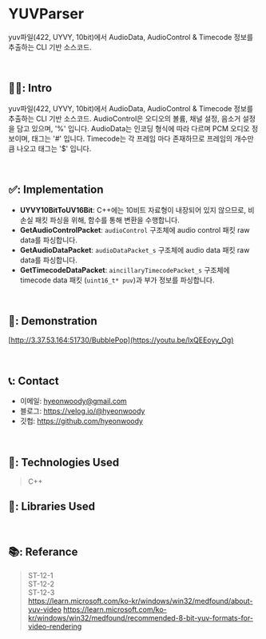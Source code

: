 # YUVParser
yuv파일(422, UYVY, 10bit)에서 AudioData, AudioControl & Timecode 정보를 추출하는 CLI 기반 소스코드.

</br>

## 🧑‍💻: Intro
yuv파일(422, UYVY, 10bit)에서 AudioData, AudioControl & Timecode 정보를 추출하는 CLI 기반 소스코드.
AudioControl은 오디오의 볼륨, 채널 설정, 음소거 설정을 담고 있으며, '%' 입니다.
AudioData는 인코딩 형식에 따라 다르며 PCM 오디오 정보이며, 태그는 '#' 입니다.
Timecode는 각 프레임 마다 존재하므로 프레임의 개수만큼 나오고 태그는 '$' 입니다.
>
</br>

## ✅: Implementation 
- **UYVY10BitToUV16Bit**: C++에는 10비트 자료형이 내장되어 있지 않으므로, 비손실 패킷 파싱을 위해, 함수를 통해 변환을 수행합니다.
- **GetAudioControlPacket**: `audioControl` 구조체에 audio control 패킷 raw data를 파싱합니다.
- **GetAudioDataPacket**: `audioDataPacket_s` 구조체에 audio data 패킷 raw data를 파싱합니다.
- **GetTimecodeDataPacket**: `aincillaryTimecodePacket_s` 구조체에 timecode data 패킷 (`uint16_t* puv`)과 부가 정보를 파싱합니다.
</br>

## 🎥: Demonstration
[http://3.37.53.164:51730/BubblePop](https://youtu.be/lxQEEoyy_Og)

</br>

## 📞: Contact
- 이메일: hyeonwoody@gmail.com
- 블로그: https://velog.io/@hyeonwoody
- 깃헙: https://github.com/hyeonwoody

</br>

## 🧱: Technologies Used
>C++

## 📖: Libraries Used

</br>

## 📚: Referance
>ST-12-1</br>
>ST-12-2</br>
>ST-12-3</br>
>https://learn.microsoft.com/ko-kr/windows/win32/medfound/about-yuv-video
>https://learn.microsoft.com/ko-kr/windows/win32/medfound/recommended-8-bit-yuv-formats-for-video-rendering
